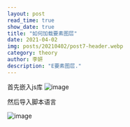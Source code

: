 ```yaml
---
layout: post
read_time: true
show_date: true
title: "如何加载要素图层"
date: 2021-04-02
img: posts/20210402/post7-header.webp
category: theory
author: 李妍
description: "E要素图层."
---
```

首先嵌入js库
![image](https://github.com/Plonkloving/AnAn/assets/102906830/3bf8b83c-4bcd-44ff-9009-1383800620e3)

然后导入脚本语言
 
![image](https://github.com/Plonkloving/AnAn/assets/102906830/edd0159d-6db1-45bf-8078-91f856293428)


